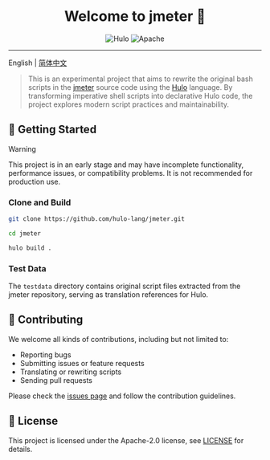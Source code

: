 <h1 align="center">Welcome to jmeter 👋</h1>
<center>

![Hulo](https://img.shields.io/badge/Hulo-%238866E9.svg?logoColor=white&style=for-the-badge) ![Apache](https://img.shields.io/badge/apache-%23D42029.svg?style=for-the-badge&logo=apache&logoColor=white)

</center>

---

English | [简体中文](./README.zh-CN.md)

> This is an experimental project that aims to rewrite the original bash scripts in the [jmeter](https://github.com/apache/jmeter) source code using the [Hulo](https://github.com/hulo-lang) language.
> By transforming imperative shell scripts into declarative Hulo code, the project explores modern script practices and maintainability.

## 🚀 Getting Started

> [!WARNING]
> This project is in an early stage and may have incomplete functionality, performance issues, or compatibility problems. It is not recommended for production use.

### Clone and Build

```sh
git clone https://github.com/hulo-lang/jmeter.git

cd jmeter

hulo build .
```

### Test Data

The `testdata` directory contains original script files extracted from the jmeter repository, serving as translation references for Hulo.

## 🤝 Contributing

We welcome all kinds of contributions, including but not limited to:

* Reporting bugs
* Submitting issues or feature requests
* Translating or rewriting scripts
* Sending pull requests

Please check the [issues page](https://github.com/hulo-lang/jmeter/issues) and follow the contribution guidelines.

## 📝 License

This project is licensed under the Apache-2.0 license, see [LICENSE](LICENSE) for details.